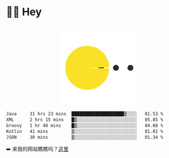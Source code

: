 
# 👋🏻 Hey
<div align="center">
	<br>
	<img src="https://raw.githubusercontent.com/Aniket965/Aniket965/master/pacman.svg?sanitize=true" width="200" height="200">
	<br>
</div>

<!--START_SECTION:waka-->
```text
Java     31 hrs 23 mins  ████████████████████▒░░░░   81.53 % 
XML      2 hrs 15 mins   █▒░░░░░░░░░░░░░░░░░░░░░░░   05.85 % 
Groovy   1 hr 48 mins    █▒░░░░░░░░░░░░░░░░░░░░░░░   04.68 % 
Kotlin   41 mins         ▒░░░░░░░░░░░░░░░░░░░░░░░░   01.81 % 
JSON     30 mins         ▒░░░░░░░░░░░░░░░░░░░░░░░░   01.34 % 
```
<!--END_SECTION:waka-->

 ➡️  来我的网站瞧瞧吗？[这里](https://www.shaolongfei.com)
